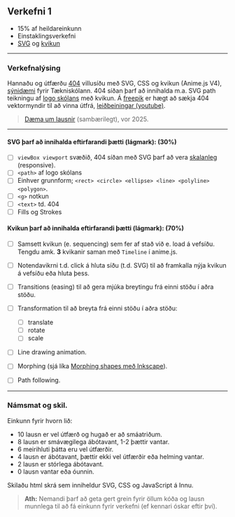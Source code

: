 ## Verkefni 1
- 15% af heildareinkunn
- Einstaklingsverkefni
- [SVG](https://github.com/GunnarThorunnarson/FORR3FV05EU/wiki/SVG) og [kvikun](https://github.com/GunnarThorunnarson/FORR3FV05EU/wiki/Kvikun)

---

### Verkefnalýsing

Hannaðu og útfærðu [404](https://www.svgator.com/blog/404-page-error-animation-examples/) villusíðu með SVG, CSS og kvikun (Anime.js V4), [sýnidæmi](https://codepen.io/uiswarup/pen/dyoyLOp) fyrir Tækniskólann. 404 síðan þarf að innihalda m.a. SVG path teikningu af [logo skólans](https://github.com/GunnarThorunnarson/FORR3FV05EU/tree/master/Myndir/logo) með kvikun. Á [freepik](https://www.freepik.com/search?file_type=svg&format=search&last_filter=page&last_value=4&page=4&query=404&selection=1&type=vector#uuid=cefaedb1-963d-4c51-b0fc-779198024d0c)
er hægt að sækja 404 vektormyndir til að vinna útfrá, [leiðbeiningar (youtube)](https://www.youtube.com/watch?v=-qoAh70-sQI). 

> [Dæma um lausnir](https://gunnarthorunnarson.github.io/FORR3FV05EU/v24/v1/) (sambærilegt), vor 2025.

---

#### SVG þarf að innihalda eftirfarandi þætti (lágmark): (30%)

- [ ] `viewBox viewport` svæðið, 404 síðan með SVG þarf að vera [skalanleg](https://css-tricks.com/scale-svg/) (responsive).
- [ ] `<path>` af logo skólans
- [ ] Einhver grunnform; `<rect> <circle> <ellipse> <line> <polyline> <polygon>`.
- [ ] `<g>` notkun
- [ ] `<text>` td. 404
- [ ] Fills og Strokes 

#### Kvikun þarf að innihalda eftirfarandi þætti (lágmark): (70%)

- [ ] Samsett kvikun (e. sequencing) sem fer af stað við e. load á vefsíðu. Tengdu amk. **3** kvikanir saman með `Timeline` í anime.js.
- [ ] Notendavikrni t.d. click á hluta síðu (t.d. SVG) til að framkalla nýja kvikun á vefsíðu eða hluta þess.
- [ ] Transitions (easing) til að gera mjúka breytingu frá einni stöðu í aðra stöðu.
- [ ] Transformation til að breyta frá einni stöðu í aðra stöðu: 
  - [ ] translate
  - [ ] rotate
  - [ ] scale 
- [ ] Line drawing animation.
- [ ] Morphing (sjá líka [Morphing shapes með Inkscape](https://www.youtube.com/watch?v=FYC_fVWOIyE)).
- [ ] Path following.



---

### Námsmat og skil.

Einkunn fyrir hvorn lið: 

- 10 lausn er vel útfærð og hugað er að smáatriðum.
-  8 lausn er smávægilega ábótavant, 1-2 þættir vantar.
-  6 meirihluti þátta eru vel útfærðir.
-  4 lausn er ábótavant, þættir ekki vel útfærðir eða helming vantar.
-  2 lausn er stórlega ábótavant.
-  0 lausn vantar eða óunnin.

Skilaðu html skrá sem inniheldur SVG, CSS og JavaScript á Innu. 

> **Ath:** Nemandi þarf að geta gert grein fyrir öllum kóða og lausn munnlega til að fá einkunn fyrir verkefni (ef kennari óskar eftir því).

